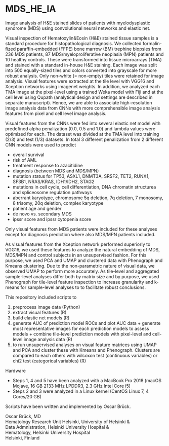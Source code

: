# MDS_HE_IA
Image analysis of H&amp;E stained slides of patients with myelodysplastic syndrome (MDS) using convolutional neural networks and elastic net.

Visual inspection of Hematoxylin&Eosin (H&E) stained tissue samples is a standard procedure for histopathological diagnosis. We collected formalin-fized paraffin-embedded (FFPE) bone marrow (BM) trephine biopsies from 236 MDS patients, 87 MDS/myeloproliferative neoplasia (MPN) patients and 10 healthy controls. These were transformed into tissue microarrays (TMA) and stained with a standard in-house H&E staining. Each image was split into 500 equally-sized tiles and colors converted into grayscale for more robust analysis. Only non-white (= non-empty) tiles were retained for image analysis. Visual features were extracted at the tile level with VGG16 and Xception networks using imagenet weights. In addition, we analyzed each TMA image at the pixel-level using a trained Weka model with Fiji and at the cell level using Qupath (analytical design and settings are described in separate manuscript). Hence, we are able to associate high-resolution image analysis data from CNNs with more comprehensible image analysis features from pixel and cell level image analysis.

Visual features from the CNNs were fed into several elastic net model with predefined alpha penalization (0.0, 0.5 and 1.0) and lambda values were optimized for each. The dataset was divided at the TMA level into training (2/3) and test (1/3) datasets. In total 3 different penalization from 2 different CNN models were used to predict
- overall survival
- risk of AML
- treatment response to azacitidine
- diagnosis (between MDS and MDS/MPN)
- mutation status for TP53, ASXL1, DNMT3A, SRSF2, TET2, RUNX1, SF3B1, NRAS/KRAS, IDH1/IDH2, STAG2
- mutations in cell cycle, cell differentiation, DNA chromatin structurea and spliceosome regulation pathways
- aberrant karyotype, chromosome 5q deletion, 7q deletion, 7 monosomy, 8 trisomy, 20q deletion, complex karyotype
- patient age and gender
- de novo vs. secondary MDS
- ipssr score and ipssr cytopenia score

Only visual features from MDS patients were included for these analyses except for diagnosis prediction where also MDS/MPN patients included.

As visual features from the Xception network performed superiorly to VGG16, we used these features to analyze the natural embedding of MDS, MDS/MPN and control subjects in an unsupervised fashion. For this purpose, we used PCA and UMAP and clustered data with Phenograph and Kmeans clustering. Due to the non-parametric nature of visual data, we observed UMAP to perform more accurately. As tile-level and aggregated sample-level analyses differ both by matrix size and by purpose, we used Phenograph for tile-level feature inspection to increase granularity and k-means for sample-level analyses to to facilitate robust conclusions.

This repository included scripts to
1. preprocess image data (Python)
2. extract visual features (R)
3. build elastic net models (R)
4. generate AUC of prediction model ROCs and plot AUC data + generate most representative images for each prediction models to assess models + combine tile-level prediction models with pixel-level and cell-level image analysis data (R)
5. to run unsupervised analyses on visual feature matrices using UMAP and PCA and cluster these with Kmeans and Phenograph. Clusters are compared to each others with wilcoxon test (continuous variables) or chi2 test (categorical variables) (R)


Hardware
- Steps 1, 4 and 5 have been analyzed with a MacBook Pro 2018 (macOS Mojave, 16 GB 2133 MHz LPDDR3, 2.3 GHz Intel Core i5)
- Steps 2 and 3 were analyzed in a Linux kernel (CentOS Linux 7, 4 Cores/20 GB)


Scripts have been written and implemented by Oscar Brück.


Oscar Brück, MD  
Hematology Research Unit Helsinki, University of Helsinki &  
Data Admnistration, Helsinki University Hospital &  
Hematology, Helsinki University Hospital  
Helsinki, Finland
